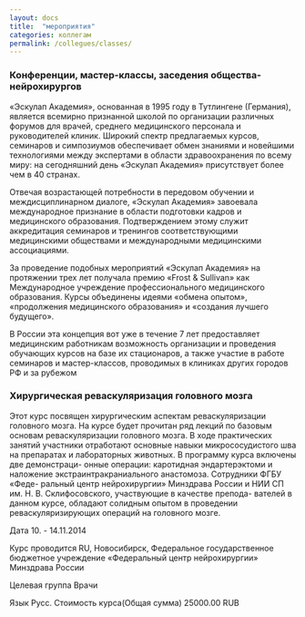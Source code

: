```yaml
---
layout: docs
title:  "мероприятия"
categories: коллегам
permalink: /collegues/classes/
---
```


### Конференции, мастер-классы, заседения общества-нейрохирургов

«Эскулап Академия», основанная в 1995 году в Тутлингене (Германия), является всемирно признанной школой по организации различных форумов для врачей, среднего медицинского персонала и руководителей клиник. Широкий спектр предлагаемых курсов, семинаров и симпозиумов обеспечивает обмен знаниями и новейшими технологиями между экспертами в области здравоохранения по всему миру: на сегодняшний день «Эскулап Академия» присутствует более чем в 40 странах.

Отвечая возрастающей потребности в передовом обучении и междисциплинарном диалоге, «Эскулап Академия» завоевала международное признание в области подготовки кадров и медицинского образования. Подтверждением этому служит аккредитация семинаров и тренингов соответствующими медицинскими обществами и международными медицинскими ассоциациями.

За проведение подобных мероприятий «Эскулап Академия» на протяжении трех лет получала премию «Frost & Sullivan» как Международное учреждение профессионального медицинского образования. Курсы объединены идеями «обмена опытом», «продолжения медицинского образования» и «создания лучшего будущего».

В России эта концепция вот уже в течение 7 лет предоставляет медицинским работникам возможность организации и проведения обучающих курсов на базе их стационаров, а также участие в работе семинаров и мастер-классов, проводимых в клиниках других городов РФ и за рубежом

### Хирургическая реваскуляризация головного мозга

Этот курс посвящен хирургическим аспектам реваскуляризации головного мозга. На курсе будет прочитан ряд лекций по базовым основам реваскуляризации головного мозга. В ходе практических занятий участники отработают основные навыки микрососудистого шва на препаратах и лабораторных животных. В программу курса включены две демонстраци- онные операции: каротидная эндартерэктоми и наложение экстраинтракраниального анастомоза. Сотрудники ФГБУ «Феде- ральный центр нейрохирургии» Минздрава России и НИИ СП им. Н. В. Склифосовского, участвующие в качестве препода- вателей в данном курсе, обладают солидным опытом в проведении реваскуляризирующих операций на головного мозге.

Дата 10. - 14.11.2014

Курс проводится RU, Новосибирск, Федеральное государственное бюджетное учреждение «Федеральный центр нейрохирургии» Минздрава России
	

Целевая группа Врачи

Язык Русс.
Стоимость курса(Общая сумма)
25000.00 RUB 	